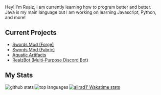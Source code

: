 Hey! I'm Realz, I am currently learning how to program better and better. Java is my main language but I am working on learning Javascript, Python, and more!

## Current Projects

* [Swords Mod (Forge)](https://www.github.com/KingRealzYT/SwordsModForge)
* [Swords Mod (Fabric)](https://www.github.com/KingRealzYT/SwordsModFabric)
* [Aquatic Artifacts](https://www.github.com/KingRealzYT/AquaticArtifacts)
* [RealzBot (Multi-Purpose Discord Bot)](https://www.github.com/KingRealzYT/RealzBot)

## My Stats


<a href="https://github.com/anuraghazra/github-readme-stats">  
  <img align="left" alt="github stats" src="https://github-readme-stats.vercel.app/api?username=alirad1&count_private=true&include_all_commits=true&show_icons=true&theme=algolia" />
  <img align="left" alt="top languages" src="https://github-readme-stats.vercel.app/api/top-langs/?username=alirad1&layout=compact&theme=algolia" />
</a>



[![alirad1' Wakatime stats](https://github-readme-stats.vercel.app/api/wakatime?username=alirad1)](https://github.com/anuraghazra/github-readme-stats)
